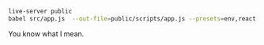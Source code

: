```bash
live-server public
babel src/app.js  --out-file=public/scripts/app.js --presets=env,react --watch
```

You know what I mean.
